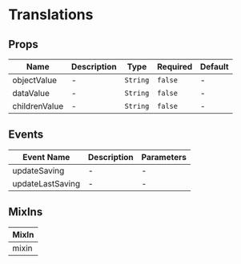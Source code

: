 # Translations

## Props

<!-- @vuese:Translations:props:start -->
|Name|Description|Type|Required|Default|
|---|---|---|---|---|
|objectValue|-|`String`|`false`|-|
|dataValue|-|`String`|`false`|-|
|childrenValue|-|`String`|`false`|-|

<!-- @vuese:Translations:props:end -->


## Events

<!-- @vuese:Translations:events:start -->
|Event Name|Description|Parameters|
|---|---|---|
|updateSaving|-|-|
|updateLastSaving|-|-|

<!-- @vuese:Translations:events:end -->


## MixIns

<!-- @vuese:Translations:mixIns:start -->
|MixIn|
|---|
|mixin|

<!-- @vuese:Translations:mixIns:end -->


